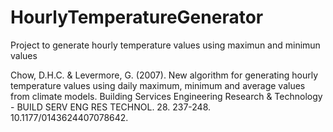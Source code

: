 # HourlyTemperatureGenerator
Project to generate hourly temperature values using maximun and minimun values

Chow, D.H.C. & Levermore, G. (2007). New algorithm for generating hourly temperature values using daily maximum, minimum and average values from climate models. Building Services Engineering Research & Technology - BUILD SERV ENG RES TECHNOL. 28. 237-248. 10.1177/0143624407078642.
